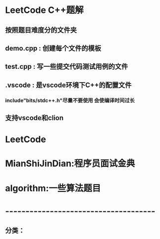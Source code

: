 # LeetCode C++题解
## 按照题目难度分的文件夹  
## demo.cpp : 创建每个文件的模板
## test.cpp : 写一些提交代码测试用例的文件
## .vscode : 是vscode环境下C++的配置文件
### include"bits/stdc++.h"尽量不要使用 会使编译时间过长
## 支持vscode和clion
# LeetCode
# MianShiJinDian:程序员面试金典
# algorithm:一些算法题目
# -------------------------------------
## 分类：
### 
